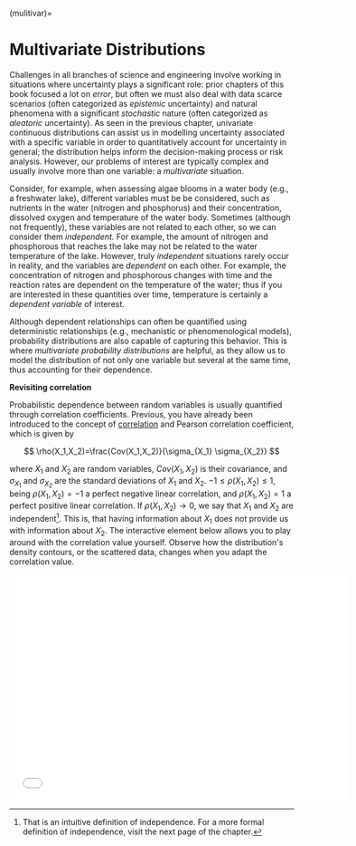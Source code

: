 
(mulitivar)=
# Multivariate Distributions

Challenges in all branches of science and engineering involve working in situations where uncertainty plays a significant role: prior chapters of this book focused a lot on _error_, but often we must also deal with data scarce scenarios (often categorized as _epistemic_ uncertainty) and natural phenomena with a significant _stochastic_ nature (often categorized as _aleatoric_ uncertainty). As seen in the previous chapter, univariate continuous distributions can assist us in modelling uncertainty associated with a specific variable in order to quantitatively account for uncertainty in general; the distribution helps inform the decision-making process or risk analysis. However, our problems of interest are typically complex and usually involve more than one variable: a _multivariate_ situation.

Consider, for example, when assessing algae blooms in a water body (e.g., a freshwater lake), different variables must be be considered, such as nutrients in the water (nitrogen and phosphorus) and their concentration, dissolved oxygen and temperature of the water body. Sometimes (although not frequently), these variables are not related to each other, so we can consider them _independent._ For example, the amount of nitrogen and phosphorous that reaches the lake may not be related to the water temperature of the lake. However, truly _independent_ situations rarely occur in reality, and the variables are _dependent_ on each other. For example, the concentration of nitrogen and phosphorous changes with time and the reaction rates are dependent on the temperature of the water; thus if you are interested in these quantities over time, temperature is certainly a _dependent variable_ of interest.

Although dependent relationships can often be quantified using deterministic relationships (e.g., mechanistic or phenomenological models), probability distributions are also capable of capturing this behavior. This is where _multivariate probability distributions_ are helpful, as they allow us to model the distribution of not only one variable but several at the same time, thus accounting for their dependence.

**Revisiting correlation**

Probabilistic dependence between random variables is usually quantified through correlation coefficients. Previous, you have already been introduced to the concept of [correlation](correl) and Pearson correlation coefficient, which is given by

$$ 
\rho(X_1,X_2)=\frac{Cov(X_1,X_2)}{\sigma_{X_1} \sigma_{X_2}} 
$$ 

where $X_1$ and $X_2$ are random variables, $Cov(X_1,X_2)$ is their covariance, and $\sigma_{X_1}$ and $\sigma_{X_2}$ are the standard deviations of $X_1$ and $X_2$. $-1 \leq \rho(X_1,X_2) \leq 1$, being $\rho(X_1,X_2)=-1$ a perfect negative linear correlation, and $\rho(X_1,X_2)=1$ a perfect positive linear correlation. If $\rho(X_1,X_2) \to 0$, we say that $X_1$ and $X_2$ are independent[^note]. This is, that having information about $X_1$ does not provide us with information about $X_2$. The interactive element below allows you to play around with the correlation value yourself. Observe how the distribution's density contours, or the scattered data, changes when you adapt the correlation value.

<iframe src="../_static/elements/element_correlation.html" width="600" height="400" frameborder="0"></iframe>

[^note]: That is an intuitive definition of independence. For a more formal definition of independence, visit the next page of the chapter.